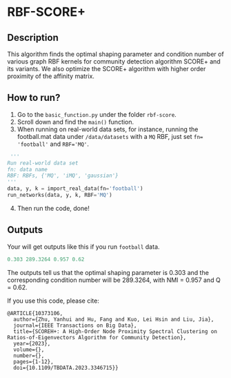 # RBF-SCORE+
## Description
This algorithm finds the optimal shaping parameter and condition number of various graph RBF kernels for community detection algorithm SCORE+ and its variants. We also optimize the SCORE+ algorithm with higher order proximity of the affinity matrix.

## How to run? 
1. Go to the `basic_function.py` under the folder `rbf-score`. 
2. Scroll down and find the `main()` function. 
3. When running on real-world data sets, for instance, running the football.mat data under `/data/datasets` with a `MQ` RBF, just set `fn= 'football'` and `RBF='MQ'`.
```python
 '''
Run real-world data set
fn: data name
RBF: RBFs, {'MQ', 'iMQ', 'gaussian'}
'''
data, y, k = import_real_data(fn='football')
run_networks(data, y, k, RBF='MQ')
 ```
4. Then run the code, done!

## Outputs
Your will get outputs like this if you run `football` data.
```python
0.303 289.3264 0.957 0.62
 ```
The outputs tell us that the optimal shaping parameter is 0.303 and the corresponding condition number will be 289.3264, with NMI = 0.957 and Q = 0.62.

If you use this code, please cite:
```
@ARTICLE{10373106,
  author={Zhu, Yanhui and Hu, Fang and Kuo, Lei Hsin and Liu, Jia},
  journal={IEEE Transactions on Big Data}, 
  title={SCOREH+: A High-Order Node Proximity Spectral Clustering on Ratios-of-Eigenvectors Algorithm for Community Detection}, 
  year={2023},
  volume={},
  number={},
  pages={1-12},
  doi={10.1109/TBDATA.2023.3346715}}

```
